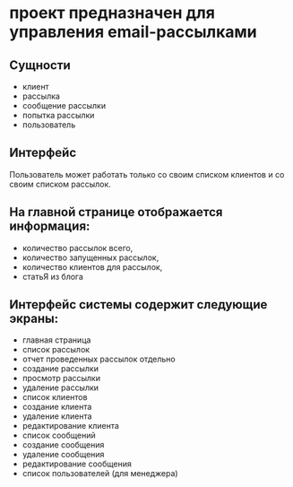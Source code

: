 # проект предназначен для управления email-рассылками

## Сущности

* клиент
* рассылка
* сообщение рассылки
* попытка рассылки
* пользователь

## Интерфейс

Пользователь может работать только со своим списком клиентов и со своим списком рассылок.

## На главной странице отображается информация:

* количество рассылок всего,
* количество запущенных рассылок,
* количество клиентов для рассылок,
* статьЯ из блога

## Интерфейс системы содержит следующие экраны:

* главная страница
* список рассылок
* отчет проведенных рассылок отдельно
* создание рассылки
* просмотр рассылки
* удаление рассылки
* список клиентов
* создание клиента
* удаление клиента
* редактирование клиента
* список сообщений
* создание сообщения
* удаление сообщения
* редактирование сообщения
* список пользователей (для менеджера)